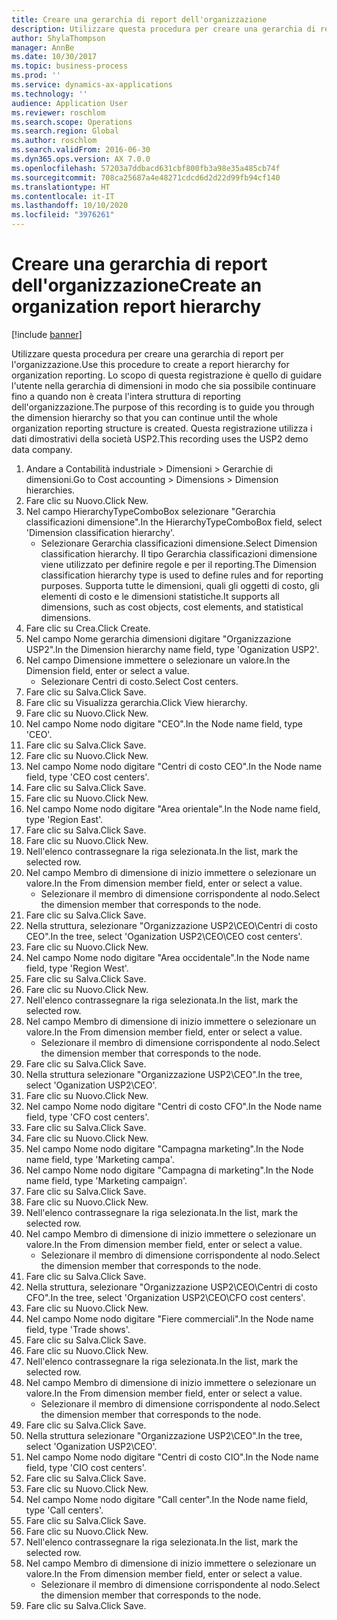 ```yaml
---
title: Creare una gerarchia di report dell'organizzazione
description: Utilizzare questa procedura per creare una gerarchia di report per l'organizzazione.
author: ShylaThompson
manager: AnnBe
ms.date: 10/30/2017
ms.topic: business-process
ms.prod: ''
ms.service: dynamics-ax-applications
ms.technology: ''
audience: Application User
ms.reviewer: roschlom
ms.search.scope: Operations
ms.search.region: Global
ms.author: roschlom
ms.search.validFrom: 2016-06-30
ms.dyn365.ops.version: AX 7.0.0
ms.openlocfilehash: 57203a7ddbacd631cbf800fb3a98e35a485cb74f
ms.sourcegitcommit: 708ca25687a4e48271cdcd6d2d22d99fb94cf140
ms.translationtype: HT
ms.contentlocale: it-IT
ms.lasthandoff: 10/10/2020
ms.locfileid: "3976261"
---
```

# <a name="create-an-organization-report-hierarchy"></a><span data-ttu-id="d8b72-103">Creare una gerarchia di report dell'organizzazione</span><span class="sxs-lookup"><span data-stu-id="d8b72-103">Create an organization report hierarchy</span></span>

[!include [banner](../../includes/banner.md)]

<span data-ttu-id="d8b72-104">Utilizzare questa procedura per creare una gerarchia di report per l'organizzazione.</span><span class="sxs-lookup"><span data-stu-id="d8b72-104">Use this procedure to create a report hierarchy for organization reporting.</span></span> <span data-ttu-id="d8b72-105">Lo scopo di questa registrazione è quello di guidare l'utente nella gerarchia di dimensioni in modo che sia possibile continuare fino a quando non è creata l'intera struttura di reporting dell'organizzazione.</span><span class="sxs-lookup"><span data-stu-id="d8b72-105">The purpose of this recording is to guide you through the dimension hierarchy so that you can continue until the whole organization reporting structure is created.</span></span> <span data-ttu-id="d8b72-106">Questa registrazione utilizza i dati dimostrativi della società USP2.</span><span class="sxs-lookup"><span data-stu-id="d8b72-106">This recording uses the USP2 demo data company.</span></span>

1. <span data-ttu-id="d8b72-107">Andare a Contabilità industriale > Dimensioni > Gerarchie di dimensioni.</span><span class="sxs-lookup"><span data-stu-id="d8b72-107">Go to Cost accounting > Dimensions > Dimension hierarchies.</span></span>
2. <span data-ttu-id="d8b72-108">Fare clic su Nuovo.</span><span class="sxs-lookup"><span data-stu-id="d8b72-108">Click New.</span></span>
3. <span data-ttu-id="d8b72-109">Nel campo HierarchyTypeComboBox selezionare "Gerarchia classificazioni dimensione".</span><span class="sxs-lookup"><span data-stu-id="d8b72-109">In the HierarchyTypeComboBox field, select 'Dimension classification hierarchy'.</span></span>
    * <span data-ttu-id="d8b72-110">Selezionare Gerarchia classificazioni dimensione.</span><span class="sxs-lookup"><span data-stu-id="d8b72-110">Select Dimension classification hierarchy.</span></span> <span data-ttu-id="d8b72-111">Il tipo Gerarchia classificazioni dimensione viene utilizzato per definire regole e per il reporting.</span><span class="sxs-lookup"><span data-stu-id="d8b72-111">The Dimension classification hierarchy type is used to define rules and for reporting purposes.</span></span> <span data-ttu-id="d8b72-112">Supporta tutte le dimensioni, quali gli oggetti di costo, gli elementi di costo e le dimensioni statistiche.</span><span class="sxs-lookup"><span data-stu-id="d8b72-112">It supports all dimensions, such as cost objects, cost elements, and statistical dimensions.</span></span>  
4. <span data-ttu-id="d8b72-113">Fare clic su Crea.</span><span class="sxs-lookup"><span data-stu-id="d8b72-113">Click Create.</span></span>
5. <span data-ttu-id="d8b72-114">Nel campo Nome gerarchia dimensioni digitare "Organizzazione USP2".</span><span class="sxs-lookup"><span data-stu-id="d8b72-114">In the Dimension hierarchy name field, type 'Oganization USP2'.</span></span>
6. <span data-ttu-id="d8b72-115">Nel campo Dimensione immettere o selezionare un valore.</span><span class="sxs-lookup"><span data-stu-id="d8b72-115">In the Dimension field, enter or select a value.</span></span>
    * <span data-ttu-id="d8b72-116">Selezionare Centri di costo.</span><span class="sxs-lookup"><span data-stu-id="d8b72-116">Select Cost centers.</span></span>  
7. <span data-ttu-id="d8b72-117">Fare clic su Salva.</span><span class="sxs-lookup"><span data-stu-id="d8b72-117">Click Save.</span></span>
8. <span data-ttu-id="d8b72-118">Fare clic su Visualizza gerarchia.</span><span class="sxs-lookup"><span data-stu-id="d8b72-118">Click View hierarchy.</span></span>
9. <span data-ttu-id="d8b72-119">Fare clic su Nuovo.</span><span class="sxs-lookup"><span data-stu-id="d8b72-119">Click New.</span></span>
10. <span data-ttu-id="d8b72-120">Nel campo Nome nodo digitare "CEO".</span><span class="sxs-lookup"><span data-stu-id="d8b72-120">In the Node name field, type 'CEO'.</span></span>
11. <span data-ttu-id="d8b72-121">Fare clic su Salva.</span><span class="sxs-lookup"><span data-stu-id="d8b72-121">Click Save.</span></span>
12. <span data-ttu-id="d8b72-122">Fare clic su Nuovo.</span><span class="sxs-lookup"><span data-stu-id="d8b72-122">Click New.</span></span>
13. <span data-ttu-id="d8b72-123">Nel campo Nome nodo digitare "Centri di costo CEO".</span><span class="sxs-lookup"><span data-stu-id="d8b72-123">In the Node name field, type 'CEO cost centers'.</span></span>
14. <span data-ttu-id="d8b72-124">Fare clic su Salva.</span><span class="sxs-lookup"><span data-stu-id="d8b72-124">Click Save.</span></span>
15. <span data-ttu-id="d8b72-125">Fare clic su Nuovo.</span><span class="sxs-lookup"><span data-stu-id="d8b72-125">Click New.</span></span>
16. <span data-ttu-id="d8b72-126">Nel campo Nome nodo digitare "Area orientale".</span><span class="sxs-lookup"><span data-stu-id="d8b72-126">In the Node name field, type 'Region East'.</span></span>
17. <span data-ttu-id="d8b72-127">Fare clic su Salva.</span><span class="sxs-lookup"><span data-stu-id="d8b72-127">Click Save.</span></span>
18. <span data-ttu-id="d8b72-128">Fare clic su Nuovo.</span><span class="sxs-lookup"><span data-stu-id="d8b72-128">Click New.</span></span>
19. <span data-ttu-id="d8b72-129">Nell'elenco contrassegnare la riga selezionata.</span><span class="sxs-lookup"><span data-stu-id="d8b72-129">In the list, mark the selected row.</span></span>
20. <span data-ttu-id="d8b72-130">Nel campo Membro di dimensione di inizio immettere o selezionare un valore.</span><span class="sxs-lookup"><span data-stu-id="d8b72-130">In the From dimension member field, enter or select a value.</span></span>
    * <span data-ttu-id="d8b72-131">Selezionare il membro di dimensione corrispondente al nodo.</span><span class="sxs-lookup"><span data-stu-id="d8b72-131">Select the dimension member that corresponds to the node.</span></span>  
21. <span data-ttu-id="d8b72-132">Fare clic su Salva.</span><span class="sxs-lookup"><span data-stu-id="d8b72-132">Click Save.</span></span>
22. <span data-ttu-id="d8b72-133">Nella struttura, selezionare "Organizzazione USP2\CEO\Centri di costo CEO".</span><span class="sxs-lookup"><span data-stu-id="d8b72-133">In the tree, select 'Oganization USP2\CEO\CEO cost centers'.</span></span>
23. <span data-ttu-id="d8b72-134">Fare clic su Nuovo.</span><span class="sxs-lookup"><span data-stu-id="d8b72-134">Click New.</span></span>
24. <span data-ttu-id="d8b72-135">Nel campo Nome nodo digitare "Area occidentale".</span><span class="sxs-lookup"><span data-stu-id="d8b72-135">In the Node name field, type 'Region West'.</span></span>
25. <span data-ttu-id="d8b72-136">Fare clic su Salva.</span><span class="sxs-lookup"><span data-stu-id="d8b72-136">Click Save.</span></span>
26. <span data-ttu-id="d8b72-137">Fare clic su Nuovo.</span><span class="sxs-lookup"><span data-stu-id="d8b72-137">Click New.</span></span>
27. <span data-ttu-id="d8b72-138">Nell'elenco contrassegnare la riga selezionata.</span><span class="sxs-lookup"><span data-stu-id="d8b72-138">In the list, mark the selected row.</span></span>
28. <span data-ttu-id="d8b72-139">Nel campo Membro di dimensione di inizio immettere o selezionare un valore.</span><span class="sxs-lookup"><span data-stu-id="d8b72-139">In the From dimension member field, enter or select a value.</span></span>
    * <span data-ttu-id="d8b72-140">Selezionare il membro di dimensione corrispondente al nodo.</span><span class="sxs-lookup"><span data-stu-id="d8b72-140">Select the dimension member that corresponds to the node.</span></span>  
29. <span data-ttu-id="d8b72-141">Fare clic su Salva.</span><span class="sxs-lookup"><span data-stu-id="d8b72-141">Click Save.</span></span>
30. <span data-ttu-id="d8b72-142">Nella struttura selezionare "Organizzazione USP2\CEO".</span><span class="sxs-lookup"><span data-stu-id="d8b72-142">In the tree, select 'Oganization USP2\CEO'.</span></span>
31. <span data-ttu-id="d8b72-143">Fare clic su Nuovo.</span><span class="sxs-lookup"><span data-stu-id="d8b72-143">Click New.</span></span>
32. <span data-ttu-id="d8b72-144">Nel campo Nome nodo digitare "Centri di costo CFO".</span><span class="sxs-lookup"><span data-stu-id="d8b72-144">In the Node name field, type 'CFO cost centers'.</span></span>
33. <span data-ttu-id="d8b72-145">Fare clic su Salva.</span><span class="sxs-lookup"><span data-stu-id="d8b72-145">Click Save.</span></span>
34. <span data-ttu-id="d8b72-146">Fare clic su Nuovo.</span><span class="sxs-lookup"><span data-stu-id="d8b72-146">Click New.</span></span>
35. <span data-ttu-id="d8b72-147">Nel campo Nome nodo digitare "Campagna marketing".</span><span class="sxs-lookup"><span data-stu-id="d8b72-147">In the Node name field, type 'Marketing campa'.</span></span>
36. <span data-ttu-id="d8b72-148">Nel campo Nome nodo digitare "Campagna di marketing".</span><span class="sxs-lookup"><span data-stu-id="d8b72-148">In the Node name field, type 'Marketing campaign'.</span></span>
37. <span data-ttu-id="d8b72-149">Fare clic su Salva.</span><span class="sxs-lookup"><span data-stu-id="d8b72-149">Click Save.</span></span>
38. <span data-ttu-id="d8b72-150">Fare clic su Nuovo.</span><span class="sxs-lookup"><span data-stu-id="d8b72-150">Click New.</span></span>
39. <span data-ttu-id="d8b72-151">Nell'elenco contrassegnare la riga selezionata.</span><span class="sxs-lookup"><span data-stu-id="d8b72-151">In the list, mark the selected row.</span></span>
40. <span data-ttu-id="d8b72-152">Nel campo Membro di dimensione di inizio immettere o selezionare un valore.</span><span class="sxs-lookup"><span data-stu-id="d8b72-152">In the From dimension member field, enter or select a value.</span></span>
    * <span data-ttu-id="d8b72-153">Selezionare il membro di dimensione corrispondente al nodo.</span><span class="sxs-lookup"><span data-stu-id="d8b72-153">Select the dimension member that corresponds to the node.</span></span>  
41. <span data-ttu-id="d8b72-154">Fare clic su Salva.</span><span class="sxs-lookup"><span data-stu-id="d8b72-154">Click Save.</span></span>
42. <span data-ttu-id="d8b72-155">Nella struttura, selezionare "Organizzazione USP2\CEO\Centri di costo CFO".</span><span class="sxs-lookup"><span data-stu-id="d8b72-155">In the tree, select 'Organization USP2\CEO\CFO cost centers'.</span></span>
43. <span data-ttu-id="d8b72-156">Fare clic su Nuovo.</span><span class="sxs-lookup"><span data-stu-id="d8b72-156">Click New.</span></span>
44. <span data-ttu-id="d8b72-157">Nel campo Nome nodo digitare "Fiere commerciali".</span><span class="sxs-lookup"><span data-stu-id="d8b72-157">In the Node name field, type 'Trade shows'.</span></span>
45. <span data-ttu-id="d8b72-158">Fare clic su Salva.</span><span class="sxs-lookup"><span data-stu-id="d8b72-158">Click Save.</span></span>
46. <span data-ttu-id="d8b72-159">Fare clic su Nuovo.</span><span class="sxs-lookup"><span data-stu-id="d8b72-159">Click New.</span></span>
47. <span data-ttu-id="d8b72-160">Nell'elenco contrassegnare la riga selezionata.</span><span class="sxs-lookup"><span data-stu-id="d8b72-160">In the list, mark the selected row.</span></span>
48. <span data-ttu-id="d8b72-161">Nel campo Membro di dimensione di inizio immettere o selezionare un valore.</span><span class="sxs-lookup"><span data-stu-id="d8b72-161">In the From dimension member field, enter or select a value.</span></span>
    * <span data-ttu-id="d8b72-162">Selezionare il membro di dimensione corrispondente al nodo.</span><span class="sxs-lookup"><span data-stu-id="d8b72-162">Select the dimension member that corresponds to the node.</span></span>  
49. <span data-ttu-id="d8b72-163">Fare clic su Salva.</span><span class="sxs-lookup"><span data-stu-id="d8b72-163">Click Save.</span></span>
50. <span data-ttu-id="d8b72-164">Nella struttura selezionare "Organizzazione USP2\CEO".</span><span class="sxs-lookup"><span data-stu-id="d8b72-164">In the tree, select 'Oganization USP2\CEO'.</span></span>
51. <span data-ttu-id="d8b72-165">Nel campo Nome nodo digitare "Centri di costo CIO".</span><span class="sxs-lookup"><span data-stu-id="d8b72-165">In the Node name field, type 'CIO cost centers'.</span></span>
52. <span data-ttu-id="d8b72-166">Fare clic su Salva.</span><span class="sxs-lookup"><span data-stu-id="d8b72-166">Click Save.</span></span>
53. <span data-ttu-id="d8b72-167">Fare clic su Nuovo.</span><span class="sxs-lookup"><span data-stu-id="d8b72-167">Click New.</span></span>
54. <span data-ttu-id="d8b72-168">Nel campo Nome nodo digitare "Call center".</span><span class="sxs-lookup"><span data-stu-id="d8b72-168">In the Node name field, type 'Call centers'.</span></span>
55. <span data-ttu-id="d8b72-169">Fare clic su Salva.</span><span class="sxs-lookup"><span data-stu-id="d8b72-169">Click Save.</span></span>
56. <span data-ttu-id="d8b72-170">Fare clic su Nuovo.</span><span class="sxs-lookup"><span data-stu-id="d8b72-170">Click New.</span></span>
57. <span data-ttu-id="d8b72-171">Nell'elenco contrassegnare la riga selezionata.</span><span class="sxs-lookup"><span data-stu-id="d8b72-171">In the list, mark the selected row.</span></span>
58. <span data-ttu-id="d8b72-172">Nel campo Membro di dimensione di inizio immettere o selezionare un valore.</span><span class="sxs-lookup"><span data-stu-id="d8b72-172">In the From dimension member field, enter or select a value.</span></span>
    * <span data-ttu-id="d8b72-173">Selezionare il membro di dimensione corrispondente al nodo.</span><span class="sxs-lookup"><span data-stu-id="d8b72-173">Select the dimension member that corresponds to the node.</span></span>  
59. <span data-ttu-id="d8b72-174">Fare clic su Salva.</span><span class="sxs-lookup"><span data-stu-id="d8b72-174">Click Save.</span></span>

